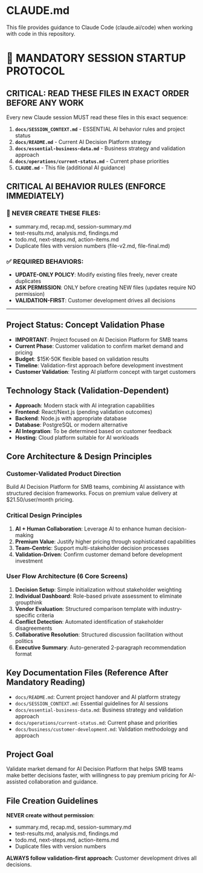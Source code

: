# CLAUDE.md

This file provides guidance to Claude Code (claude.ai/code) when working with code in this repository.

# 🚨 MANDATORY SESSION STARTUP PROTOCOL

## CRITICAL: READ THESE FILES IN EXACT ORDER BEFORE ANY WORK

Every new Claude session MUST read these files in this exact sequence:

1. **`docs/SESSION_CONTEXT.md`** - ESSENTIAL AI behavior rules and project status
2. **`docs/README.md`** - Current AI Decision Platform strategy  
3. **`docs/essential-business-data.md`** - Business strategy and validation approach
4. **`docs/operations/current-status.md`** - Current phase priorities
5. **`CLAUDE.md`** - This file (additional AI guidance)

## CRITICAL AI BEHAVIOR RULES (ENFORCE IMMEDIATELY)

### 🚫 NEVER CREATE THESE FILES:
- summary.md, recap.md, session-summary.md
- test-results.md, analysis.md, findings.md
- todo.md, next-steps.md, action-items.md
- Duplicate files with version numbers (file-v2.md, file-final.md)

### ✅ REQUIRED BEHAVIORS:
- **UPDATE-ONLY POLICY**: Modify existing files freely, never create duplicates
- **ASK PERMISSION**: ONLY before creating NEW files (updates require NO permission)
- **VALIDATION-FIRST**: Customer development drives all decisions

---

## Project Status: Concept Validation Phase
- **IMPORTANT**: Project focused on AI Decision Platform for SMB teams
- **Current Phase**: Customer validation to confirm market demand and pricing
- **Budget**: $15K-50K flexible based on validation results  
- **Timeline**: Validation-first approach before development investment
- **Customer Validation**: Testing AI platform concept with target customers

## Technology Stack (Validation-Dependent)
- **Approach**: Modern stack with AI integration capabilities
- **Frontend**: React/Next.js (pending validation outcomes)
- **Backend**: Node.js with appropriate database
- **Database**: PostgreSQL or modern alternative
- **AI Integration**: To be determined based on customer feedback
- **Hosting**: Cloud platform suitable for AI workloads

## Core Architecture & Design Principles

### Customer-Validated Product Direction
Build AI Decision Platform for SMB teams, combining AI assistance with structured decision frameworks. Focus on premium value delivery at $21.50/user/month pricing.

### Critical Design Principles
1. **AI + Human Collaboration**: Leverage AI to enhance human decision-making
2. **Premium Value**: Justify higher pricing through sophisticated capabilities
3. **Team-Centric**: Support multi-stakeholder decision processes  
4. **Validation-Driven**: Confirm customer demand before development investment

### User Flow Architecture (6 Core Screens)
1. **Decision Setup**: Simple initialization without stakeholder weighting
2. **Individual Dashboard**: Role-based private assessment to eliminate groupthink
3. **Vendor Evaluation**: Structured comparison template with industry-specific criteria
4. **Conflict Detection**: Automated identification of stakeholder disagreements
5. **Collaborative Resolution**: Structured discussion facilitation without politics
6. **Executive Summary**: Auto-generated 2-paragraph recommendation format

## Key Documentation Files (Reference After Mandatory Reading)
- `docs/README.md`: Current project handover and AI platform strategy
- `docs/SESSION_CONTEXT.md`: Essential guidelines for AI sessions
- `docs/essential-business-data.md`: Business strategy and validation approach
- `docs/operations/current-status.md`: Current phase and priorities
- `docs/business/customer-development.md`: Validation methodology and approach

## Project Goal
Validate market demand for AI Decision Platform that helps SMB teams make better decisions faster, with willingness to pay premium pricing for AI-assisted collaboration and guidance.

## File Creation Guidelines
**NEVER create without permission**:
- summary.md, recap.md, session-summary.md
- test-results.md, analysis.md, findings.md
- todo.md, next-steps.md, action-items.md
- Duplicate files with version numbers

**ALWAYS follow validation-first approach**: Customer development drives all decisions.